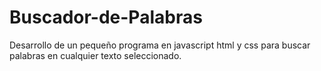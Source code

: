 # Buscador-de-Palabras
Desarrollo de un pequeño programa en javascript html y css para buscar palabras en cualquier texto seleccionado.
